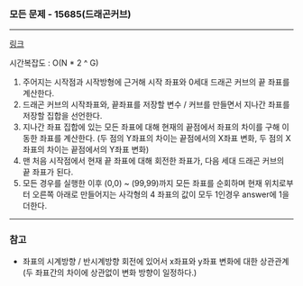 ### 모든 문제 - 15685(드래곤커브)
___

[링크](https://www.acmicpc.net/problem/15685)

시간복잡도 : O(N * 2 ^ G)

1. 주어지는 시작점과 시작방형에 근거해 시작 좌표와 0세대 드래곤 커브의 끝 좌표를 계산한다.
2. 드래곤 커브의 시작좌표와, 끝좌표를 저장할 변수 \/ 커브를 만들면서 지나간 좌표를 저장할 집합을 선언한다. 
3. 지나간 좌표 집합에 있는 모든 좌표에 대해 현재의 끝점에서 좌표의 차이를 구해 이동한 좌표를 계산한다. (두 점의 Y좌표의 차이는 끝점에서의 X좌표 변화, 두 점의 X좌표의 차이는 끝점에서의 Y좌표 변화)
4. 맨 처음 시작점에서 현재 끝 좌표에 대해 회전한 좌표가, 다음 세대 드래곤 커브의 끝 좌표가 된다.
5. 모든 경우를 실행한 이후 (0,0) ~ (99,99)까지 모든 좌표를 순회하며 현재 위치로부터 오른쪽 아래로 만들어지는 사각형의 4 좌표의 값이 모두 1인경우 answer에 1을 더한다.
___
### 참고
* 좌표의 시계방향 / 반시계방향 회전에 있어서 x좌표와 y좌표 변화에 대한 상관관계 (두 좌표간의 차이에 상관없이 변화 방향이 일정하다.)